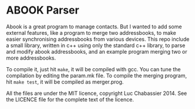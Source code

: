 ABOOK Parser
================

Abook is a great program to manage contacts. But I wanted to
add some external features, like a program to merge two
addressbooks, to make easier synchronising addressbooks from
various devices. This repo include a small library, written
in c++ using only the standard c++ library, to parse and
modify abook addressbooks, and an example program merging
two or more addressbooks.

To compile it, just hit ``make``, it will be compiled with
gcc. You can tune the compilation by editing the param.mk
file. To compile the merging program, hit ``make test``, it
will be compiled as merger.prog.

All the files are under the MIT licence, copyright Luc
Chabassier 2014. See the LICENCE file for the complete text
of the licence.

